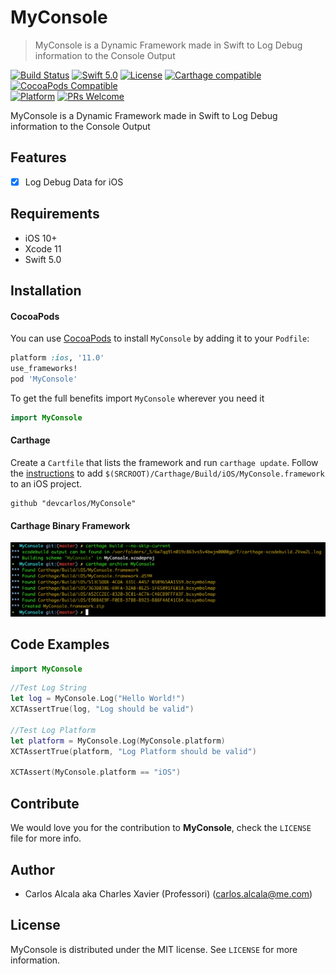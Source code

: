 # MyConsole
> MyConsole is a Dynamic Framework made in Swift to Log Debug information to the Console Output

[![Build Status](https://travis-ci.com/devcarlos/MyConsole.svg?token=JeyiLqSQpjNRQyWZyBEg&branch=master)](https://travis-ci.com/devcarlos/MyConsole)
[![Swift 5.0](https://img.shields.io/badge/swift-5.0-red.svg?style=flat)](https://developer.apple.com/swift)
[![License](https://img.shields.io/badge/license-MIT-lightgrey.svg?style=flat)](https://opensource.org/licenses/MIT)
[![Carthage compatible](https://img.shields.io/badge/Carthage-compatible-4BC51D.svg?style=flat)](https://github.com/Carthage/Carthage)
[![CocoaPods Compatible](https://img.shields.io/cocoapods/v/MyConsole.svg)](https://img.shields.io/cocoapods/v/LFAlertController.svg)  
[![Platform](https://img.shields.io/cocoapods/p/MyConsole.svg?style=flat)](http://cocoapods.org/pods/MyConsole)
[![PRs Welcome](https://img.shields.io/badge/MyConsole.svg?style=flat-square)](http://makeapullrequest.com)

MyConsole is a Dynamic Framework made in Swift to Log Debug information to the Console Output

## Features

- [x] Log Debug Data for iOS

## Requirements

- iOS 10+
- Xcode 11
- Swift 5.0

## Installation

#### CocoaPods
You can use [CocoaPods](http://cocoapods.org/) to install `MyConsole` by adding it to your `Podfile`:

```ruby
platform :ios, '11.0'
use_frameworks!
pod 'MyConsole'
```

To get the full benefits import `MyConsole` wherever you need it

``` swift
import MyConsole
```

#### Carthage
Create a `Cartfile` that lists the framework and run `carthage update`. Follow the [instructions](https://github.com/Carthage/Carthage#if-youre-building-for-ios) to add `$(SRCROOT)/Carthage/Build/iOS/MyConsole.framework` to an iOS project.

```
github "devcarlos/MyConsole"
```

#### Carthage Binary Framework
![Carthage](screenshots/carthage.png)


## Code Examples

```swift
import MyConsole
```

```swift
//Test Log String
let log = MyConsole.Log("Hello World!")
XCTAssertTrue(log, "Log should be valid")

//Test Log Platform
let platform = MyConsole.Log(MyConsole.platform)
XCTAssertTrue(platform, "Log Platform should be valid")

XCTAssert(MyConsole.platform == "iOS")
```


## Contribute

We would love you for the contribution to **MyConsole**, check the ``LICENSE`` file for more info.

## Author

* Carlos Alcala aka Charles Xavier (Professori) (carlos.alcala@me.com)

## License

MyConsole is distributed under the MIT license. See ``LICENSE`` for more information.

